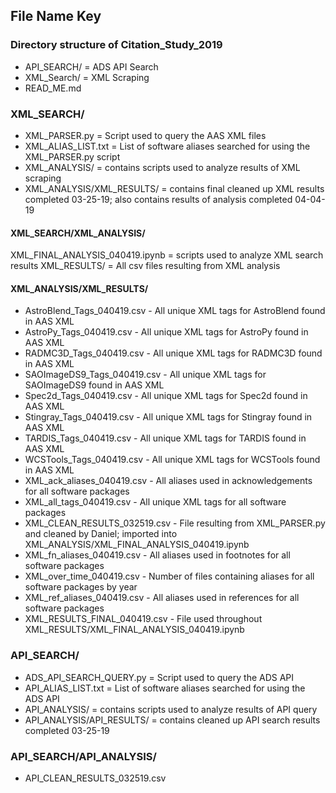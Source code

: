 ## File Name Key

### Directory structure of Citation_Study_2019
+ API_SEARCH/ = ADS API Search 
+ XML_Search/ = XML Scraping 
+ READ_ME.md

### XML_SEARCH/
+ XML_PARSER.py = Script used to query the AAS XML files
+ XML_ALIAS_LIST.txt = List of software aliases searched for using the XML_PARSER.py script
+ XML_ANALYSIS/ = contains scripts used to analyze results of XML scraping
+ XML_ANALYSIS/XML_RESULTS/ = contains final cleaned up XML results completed 03-25-19; also contains results of analysis completed 04-04-19

#### XML_SEARCH/XML_ANALYSIS/
XML_FINAL_ANALYSIS_040419.ipynb = scripts used to analyze XML search results
XML_RESULTS/ = All csv files resulting from XML analysis

#### XML_ANALYSIS/XML_RESULTS/
* AstroBlend_Tags_040419.csv - All unique XML tags for AstroBlend found in AAS XML 
* AstroPy_Tags_040419.csv - All unique XML tags for AstroPy found in AAS XML 
* RADMC3D_Tags_040419.csv - All unique XML tags for RADMC3D found in AAS XML 
* SAOImageDS9_Tags_040419.csv - All unique XML tags for SAOImageDS9 found in AAS XML 
* Spec2d_Tags_040419.csv - All unique XML tags for Spec2d found in AAS XML 
* Stingray_Tags_040419.csv - All unique XML tags for Stingray found in AAS XML 
* TARDIS_Tags_040419.csv - All unique XML tags for TARDIS found in AAS XML 
* WCSTools_Tags_040419.csv - All unique XML tags for WCSTools found in AAS XML 
* XML_ack_aliases_040419.csv - All aliases used in acknowledgements for all software packages 
* XML_all_tags_040419.csv - All unique XML tags for all software packages 
* XML_CLEAN_RESULTS_032519.csv - File resulting from XML_PARSER.py and cleaned by Daniel; imported into XML_ANALYSIS/XML_FINAL_ANALYSIS_040419.ipynb
* XML_fn_aliases_040419.csv - All aliases used in footnotes for all software packages 
* XML_over_time_040419.csv - Number of files containing aliases for all software packages by year
* XML_ref_aliases_040419.csv - All aliases used in references for all software packages 
* XML_RESULTS_FINAL_040419.csv - File used throughout XML_RESULTS/XML_FINAL_ANALYSIS_040419.ipynb

### API_SEARCH/
+ ADS_API_SEARCH_QUERY.py = Script used to query the ADS API
+ API_ALIAS_LIST.txt = List of software aliases searched for using the ADS API
+ API_ANALYSIS/ = contains scripts used to analyze results of API query
+ API_ANALYSIS/API_RESULTS/ = contains cleaned up API search results completed 03-25-19

### API_SEARCH/API_ANALYSIS/
+ API_CLEAN_RESULTS_032519.csv

